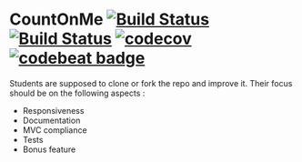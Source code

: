 # CountOnMe [![Build Status](https://travis-ci.com/julienrenier/CountOnMe.svg?branch=master)](https://travis-ci.com/julienrenier/CountOnMe) [![Build Status](https://app.bitrise.io/app/01dfeb62e9707358/status.svg?token=tPmYLsbnBxmYT7oOGhBK1A)](https://app.bitrise.io/app/01dfeb62e9707358) [![codecov](https://codecov.io/gh/julienrenier/CountOnMe/branch/master/graph/badge.svg)](https://codecov.io/gh/julienrenier/CountOnMe) [![codebeat badge](https://codebeat.co/badges/5fe58e76-5073-482a-b53b-ce469a92fad3)](https://codebeat.co/projects/github-com-julienrenier-countonme-master)
Students are supposed to clone or fork the repo and improve it. Their focus should be on the following aspects :
- Responsiveness
- Documentation
- MVC compliance
- Tests
- Bonus feature
